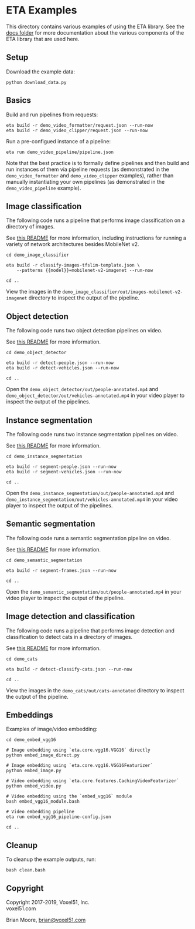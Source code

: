 # ETA Examples

This directory contains various examples of using the ETA library. See the
[docs folder](https://github.com/voxel51/eta/tree/develop/docs) for more
documentation about the various components of the ETA library that are used
here.


## Setup

Download the example data:

```shell
python download_data.py
```


## Basics

Build and run pipelines from requests:

```shell
eta build -r demo_video_formatter/request.json --run-now
eta build -r demo_video_clipper/request.json --run-now
```

Run a pre-configued instance of a pipeline:

```shell
eta run demo_video_pipeline/pipeline.json
```

Note that the best practice is to formally define pipelines and then build and
run instances of them via pipeline requests (as demonstrated in the
`demo_video_formatter` and `demo_video_clipper` examples), rather than manually
instantiating your own pipelines (as demonstrated in the `demo_video_pipeline`
example).


## Image classification

The following code runs a pipeline that performs image classification on
a directory of images.

See [this README](demo_image_classifier/README.md) for more information,
including instructions for running a variety of network architectures besides
MobileNet v2.

```shell
cd demo_image_classifier

eta build -r classify-images-tfslim-template.json \
    --patterns {{model}}=mobilenet-v2-imagenet --run-now

cd ..
```

View the images in the `demo_image_classifier/out/images-mobilenet-v2-imagenet`
directory to inspect the output of the pipeline.


## Object detection

The following code runs two object detection pipelines on video.

See [this README](demo_object_detector/README.md) for more information.

```shell
cd demo_object_detector

eta build -r detect-people.json --run-now
eta build -r detect-vehicles.json --run-now

cd ..
```

Open the `demo_object_detector/out/people-annotated.mp4` and
`demo_object_detector/out/vehicles-annotated.mp4` in your video player to
inspect the output of the pipelines.


## Instance segmentation

The following code runs two instance segmentation pipelines on video.

See [this README](demo_instance_segmentation/README.md) for more information.

```shell
cd demo_instance_segmentation

eta build -r segment-people.json --run-now
eta build -r segment-vehicles.json --run-now

cd ..
```

Open the `demo_instance_segmentation/out/people-annotated.mp4` and
`demo_instance_segmentation/out/vehicles-annotated.mp4` in your video player to
inspect the output of the pipelines.


## Semantic segmentation

The following code runs a semantic segmentation pipeline on video.

See [this README](demo_semantic_segmentation/README.md) for more information.

```shell
cd demo_semantic_segmentation

eta build -r segment-frames.json --run-now

cd ..
```

Open the `demo_semantic_segmentation/out/people-annotated.mp4` in your video
player to inspect the output of the pipeline.


## Image detection and classification

The following code runs a pipeline that performs image detection and
classification to detect cats in a directory of images.

See [this README](demo_cats/README.md) for more information.

```shell
cd demo_cats

eta build -r detect-classify-cats.json --run-now

cd ..
```

View the images in the `demo_cats/out/cats-annotated` directory to inspect the
output of the pipeline.


## Embeddings

Examples of image/video embedding:

```shell
cd demo_embed_vgg16

# Image embedding using `eta.core.vgg16.VGG16` directly
python embed_image_direct.py

# Image embedding using `eta.core.vgg16.VGG16Featurizer`
python embed_image.py

# Video embedding using `eta.core.features.CachingVideoFeaturizer`
python embed_video.py

# Video embedding using the `embed_vgg16` module
bash embed_vgg16_module.bash

# Video embedding pipeline
eta run embed_vgg16_pipeline-config.json

cd ..
```


## Cleanup

To cleanup the example outputs, run:

```shell
bash clean.bash
```


## Copyright

Copyright 2017-2019, Voxel51, Inc.<br>
voxel51.com

Brian Moore, brian@voxel51.com

